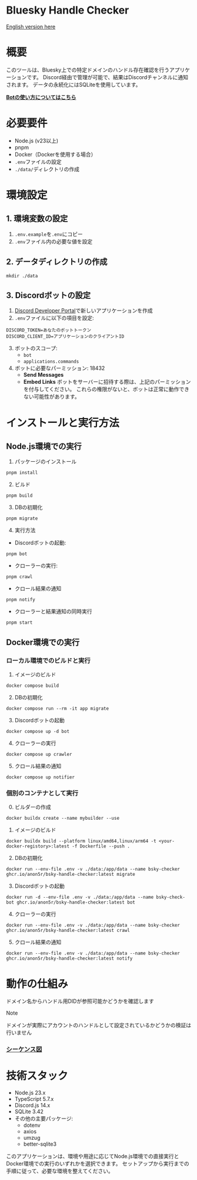 Bluesky Handle Checker
====

[English version here](./README.md)

# 概要

このツールは、Bluesky上での特定ドメインのハンドル存在確認を行うアプリケーションです。
Discord経由で管理が可能で、結果はDiscordチャンネルに通知されます。
データの永続化にはSQLiteを使用しています。


**[Botの使い方についてはこちら](./docs/ja/how-to-use-discord-bot.md)**

# 必要要件

- Node.js (v23以上)
- pnpm
- Docker（Dockerを使用する場合）
- `.env`ファイルの設定
- `./data/`ディレクトリの作成

# 環境設定

## 1. 環境変数の設定

1. `.env.example`を`.env`にコピー
2. `.env`ファイル内の必要な値を設定

## 2. データディレクトリの作成

``` shell
mkdir ./data
```

## 3. Discordボットの設定

1. [Discord Developer Portal](https://discord.com/developers/applications)で新しいアプリケーションを作成
2. `.env`ファイルに以下の項目を設定:
``` env
DISCORD_TOKEN=あなたのボットトークン
DISCORD_CLIENT_ID=アプリケーションのクライアントID
```
3. ボットのスコープ:
    - `bot`
    - `applications.commands`
4. ボットに必要なパーミッション: 18432
    - **Send Messages**
    - **Embed Links**
ボットをサーバーに招待する際は、上記のパーミッションを付与してください。
これらの権限がないと、ボットは正常に動作できない可能性があります。



# インストールと実行方法

## Node.js環境での実行

1. パッケージのインストール
``` shell
pnpm install
```
2. ビルド
``` shell
pnpm build
```
3. DBの初期化
``` shell
pnpm migrate
```
4. 実行方法

- Discordボットの起動:
``` shell
pnpm bot
```
- クローラーの実行:
``` shell
pnpm crawl
```
- クロール結果の通知
``` shell
pnpm notify
```
- クローラーと結果通知の同時実行
``` shell
pnpm start
```


## Docker環境での実行

### ローカル環境でのビルドと実行
1. イメージのビルド
``` shell
docker compose build
```
2. DBの初期化
``` shell
docker compose run --rm -it app migrate
```
3. Discordボットの起動
``` shell
docker compose up -d bot
```
4. クローラーの実行
``` shell
docker compose up crawler
```
5. クロール結果の通知
``` shell
docker compose up notifier
```

### 個別のコンテナとして実行
0. ビルダーの作成
``` shell
docker buildx create --name mybuilder --use
```
1. イメージのビルド
``` shell
docker buildx build --platform linux/amd64,linux/arm64 -t <your-docker-registory>:latest -f Dockerfile --push .
```
2. DBの初期化
``` shell
docker run --env-file .env -v ./data:/app/data --name bsky-checker ghcr.io/anon5r/bsky-handle-checker:latest migrate
```
3.  Discordボットの起動
``` shell
docker run -d --env-file .env -v ./data:/app/data --name bsky-check-bot ghcr.io/anon5r/bsky-handle-checker:latest bot
```
4. クローラーの実行
``` shell
docker run --env-file .env -v ./data:/app/data --name bsky-checker ghcr.io/anon5r/bsky-handle-checker:latest crawl
```
5. クロール結果の通知
``` shell
docker run --env-file .env -v ./data:/app/data --name bsky-checker ghcr.io/anon5r/bsky-handle-checker:latest notify
```


# 動作の仕組み

ドメイン名からハンドル用DIDが参照可能かどうかを確認します

> [!NOTE]
> ドメインが実際にアカウントのハンドルとして設定されているかどうかの検証は行いません

### [シーケンス図](./docs/sequence.md)

# 技術スタック

- Node.js 23.x
- TypeScript 5.7.x
- Discord.js 14.x
- SQLite 3.42
- その他の主要パッケージ:
    - dotenv
    - axios
    - umzug
    - better-sqlite3

このアプリケーションは、環境や用途に応じてNode.js環境での直接実行とDocker環境での実行のいずれかを選択できます。
セットアップから実行までの手順に従って、必要な環境を整えてください。
